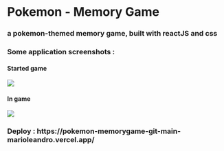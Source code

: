 # Pokemon - Memory Game
<h3> a pokemon-themed memory game, built with reactJS and css
 </h3>
 
 <h3>Some application screenshots :
 </h3>
 
 <h4>Started game
 </h4>
 <img src="https://i.imgur.com/QbGehfv.png" >
 
  <h4>In game
 </h4>
 <img src="https://i.imgur.com/ASO1t0J.png" >
 
 
 <h3>Deploy : https://pokemon-memorygame-git-main-marioleandro.vercel.app/
 </h3>
